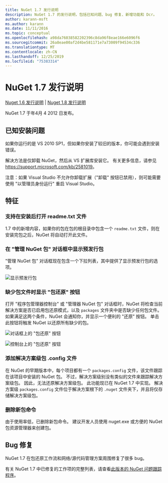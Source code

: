 ```yaml
---
title: NuGet 1.7 发行说明
description: NuGet 1.7 的发行说明，包括已知问题、bug 修复、新增功能和 Dcr。
author: karann-msft
ms.author: karann
ms.date: 11/11/2016
ms.topic: conceptual
ms.openlocfilehash: a98da76038582202396c8da96f8eae166e6096f6
ms.sourcegitcommit: 26a8eae00af2d4be581171e7a73009f94534c336
ms.translationtype: MT
ms.contentlocale: zh-CN
ms.lasthandoff: 12/25/2019
ms.locfileid: "75383314"
---
```

# <a name="nuget-17-release-notes"></a>NuGet 1.7 发行说明

[Nuget 1.6 发行说明](../release-notes/nuget-1.6.md) | [Nuget 1.8 发行说明](../release-notes/nuget-1.8.md)

NuGet 1.7 于年4月 4 2012 日发布。

## <a name="known-installation-issue"></a>已知安装问题
如果你运行的是 VS 2010 SP1，但如果你安装了较旧的版本，你可能会遇到安装错误。

解决方法是仅卸载 NuGet，然后从 VS 扩展库安装它。  有关更多信息，请参见<https://support.microsoft.com/kb/2581019>。

注意：如果 Visual Studio 不允许你卸载扩展（"卸载" 按钮已禁用），则可能需要使用 "以管理员身份运行" 重启 Visual Studio。

## <a name="features"></a>特征

### <a name="support-opening-readmetxt-file-after-installation"></a>支持在安装后打开 readme.txt 文件
1\.7 中的新增内容，如果你的包在包的根目录中包含一个 `readme.txt` 文件，则在安装完包之后，NuGet 将自动打开此文件。

### <a name="show-prerelease-packages-in-the-manage-nuget-packages-dialog"></a>在 "管理 NuGet 包" 对话框中显示预发行包
"管理 NuGet 包" 对话框现在包含一个下拉列表，其中提供了显示预发行包的选项。

![显示预发行包](./media/prerelease-dropdown.png)

### <a name="show-package-restore-button-when-package-files-are-missing"></a>缺少包文件时显示 "包还原" 按钮
打开 "程序包管理器控制台" 或 "管理器 NuGet 包" 对话框时，NuGet 将检查当前解决方案是否已启用包还原模式，以及 `packages` 文件夹中是否缺少任何包文件。 如果满足这两个条件，NuGet 会通知你，并显示一个便利的 "还原" 按钮。 单击此按钮将触发 NuGet 以还原所有缺少的包。

![对话框上的 "包还原" 按钮](./media/packagerestore-dialog.png)

![控制台上的 "包还原" 按钮](./media/packagerestore-console.png)

### <a name="add-solution-level-packagesconfig-file"></a>添加解决方案级包 .config 文件
在 NuGet 的早期版本中，每个项目都有一个 `packages.config` 文件，该文件跟踪在该项目中安装的 NuGet 包。 不过，解决方案级别没有类似的文件来跟踪解决方案级包。 因此，无法还原解决方案级包。
此功能现已在 NuGet 1.7 中实现。 解决方案级 `packages.config` 文件位于解决方案根下的 `.nuget` 文件夹下，并且将仅存储解决方案级包。

### <a name="remove-new-package-command"></a>删除新包命令
由于使用率低，已删除新包命令。 建议开发人员使用 nuget.exe 或方便的 NuGet 包资源管理器来创建包。

## <a name="bug-fixes"></a>Bug 修复
NuGet 1.7 在包还原工作流和网络/源代码管理方案周围修复了很多 bug。

有关 NuGet 1.7 中已修复的工作项的完整列表，请查看[此版本的 NuGet 问题跟踪程序](http://nuget.codeplex.com/workitem/list/advanced?keyword=&status=Closed&type=All&priority=All&release=NuGet%201.7&assignedTo=All&component=All&sortField=Votes&sortDirection=Descending&page=0)。

